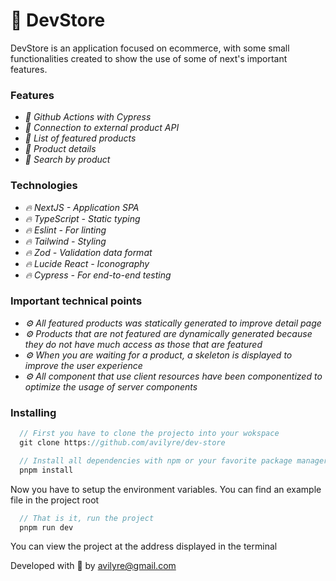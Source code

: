 # :shopping_cart: DevStore

DevStore is an application focused on ecommerce, with some small functionalities created to show the use of some of next's important features.

### Features
- *:pencil: Github Actions with Cypress*
- *:pencil: Connection to external product API*
- *:pencil: List of featured products*
- *:pencil: Product details*
- *:pencil: Search by product*

### Technologies
- *:fire: NextJS - Application SPA*
- *:fire: TypeScript - Static typing*
- *:fire: Eslint - For linting*
- *:fire: Tailwind - Styling*
- *:fire: Zod - Validation data format*
- *:fire: Lucide React - Iconography*
- *:fire: Cypress - For end-to-end testing*

### Important technical points

- *:gear: All featured products was statically generated to improve detail page*
- *:gear: Products that are not featured are dynamically generated because they do not have much access as those that are featured*
- *:gear: When you are waiting for a product, a skeleton is displayed to improve the user experience*
- *:gear: All component that use client resources have been componentized to optimize the usage of server components*

### Installing
```javascript
  // First you have to clone the projecto into your wokspace
  git clone https://github.com/avilyre/dev-store
```
```javascript
  // Install all dependencies with npm or your favorite package manager
  pnpm install
```
Now you have to setup the environment variables. You can find an example file in the project root
```javascript
  // That is it, run the project
  pnpm run dev
```
You can view the project at the address displayed in the terminal

Developed with :blue_heart: by avilyre@gmail.com